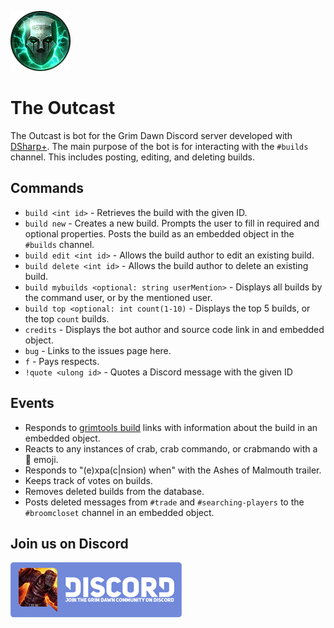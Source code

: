 ![The Outcast](https://raw.githubusercontent.com/evanronnei/OutcastBot/master/OutcastLogo.png)

# The Outcast

The Outcast is bot for the Grim Dawn Discord server developed with [DSharp+](https://github.com/NaamloosDT/DSharpPlus). The main purpose of the bot is for interacting with the `#builds` channel. This includes posting, editing, and deleting builds.

## Commands

* `build <int id>` - Retrieves the build with the given ID.
* `build new` - Creates a new build. Prompts the user to fill in required and optional properties. Posts the build as an embedded object in the `#builds` channel.
* `build edit <int id>` - Allows the build author to edit an existing build.
* `build delete <int id>` - Allows the build author to delete an existing build.
* `build mybuilds <optional: string userMention>` - Displays all builds by the command user, or by the mentioned user.
* `build top <optional: int count(1-10)` - Displays the top 5 builds, or the top `count` builds.
* `credits` - Displays the bot author and source code link in and embedded object.
* `bug` - Links to the issues page here.
* `f` - Pays respects.
* `!quote <ulong id>` - Quotes a Discord message with the given ID

## Events

* Responds to [grimtools build](http://www.grimtools.com/calc/) links with information about the build in an embedded object.
* Reacts to any instances of crab, crab commando, or crabmando with a 🦀 emoji.
* Responds to "(e)xpa(c|nsion) when" with the Ashes of Malmouth trailer.
* Keeps track of votes on builds.
* Removes deleted builds from the database.
* Posts deleted messages from `#trade` and `#searching-players` to the `#broomcloset` channel in an embedded object.

## Join us on Discord

[![Join Grim Dawn on Discord](https://raw.githubusercontent.com/evanronnei/OutcastBot/master/GrimDawnJoinBanner.png)](https://discord.gg/2FYWt2B)

